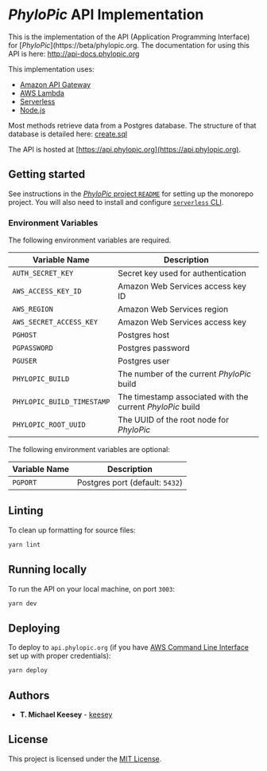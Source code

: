 # _PhyloPic_ API Implementation

This is the implementation of the API (Application Programming Interface) for [_PhyloPic_](https://beta/phylopic.org. The documentation for using this API is here: http://api-docs.phylopic.org

This implementation uses:

-   [Amazon API Gateway](https://aws.amazon.com/api-gateway/)
-   [AWS Lambda](https://aws.amazon.com/lambda/)
-   [Serverless](https://www.serverless.com/)
-   [Node.js](https://nodejs.org/)

Most methods retrieve data from a Postgres database. The structure of that database is detailed here: [create.sql](../../sql/create.sql)

The API is hosted at [https://api.phylopic.org](https://api.phylopic.org).

## Getting started

See instructions in the [_PhyloPic_ project `README`](../../README.md) for setting up the monorepo project. You will also need to install and configure [`serverless` CLI](https://www.serverless.com/framework/docs/getting-started).

### Environment Variables

The following environment variables are required.

| Variable Name              | Description                                                |
| -------------------------- | ---------------------------------------------------------- |
| `AUTH_SECRET_KEY`          | Secret key used for authentication                         |
| `AWS_ACCESS_KEY_ID`        | Amazon Web Services access key ID                          |
| `AWS_REGION`               | Amazon Web Services region                                 |
| `AWS_SECRET_ACCESS_KEY`    | Amazon Web Services access key                             |
| `PGHOST`                   | Postgres host                                              |
| `PGPASSWORD`               | Postgres password                                          |
| `PGUSER`                   | Postgres user                                              |
| `PHYLOPIC_BUILD`           | The number of the current _PhyloPic_ build                 |
| `PHYLOPIC_BUILD_TIMESTAMP` | The timestamp associated with the current _PhyloPic_ build |
| `PHYLOPIC_ROOT_UUID`       | The UUID of the root node for _PhyloPic_                   |

The following environment variables are optional:

| Variable Name | Description                     |
| ------------- | ------------------------------- |
| `PGPORT`      | Postgres port (default: `5432`) |

## Linting

To clean up formatting for source files:

```sh
yarn lint
```

## Running locally

To run the API on your local machine, on port `3003`:

```sh
yarn dev
```

## Deploying

To deploy to `api.phylopic.org` (if you have [AWS Command Line Interface](https://aws.amazon.com/cli/) set up with proper credentials):

```sh
yarn deploy
```

## Authors

-   **T. Michael Keesey** - [keesey](https://github.com/keesey)

## License

This project is licensed under the [MIT License](../../LICENSE).
